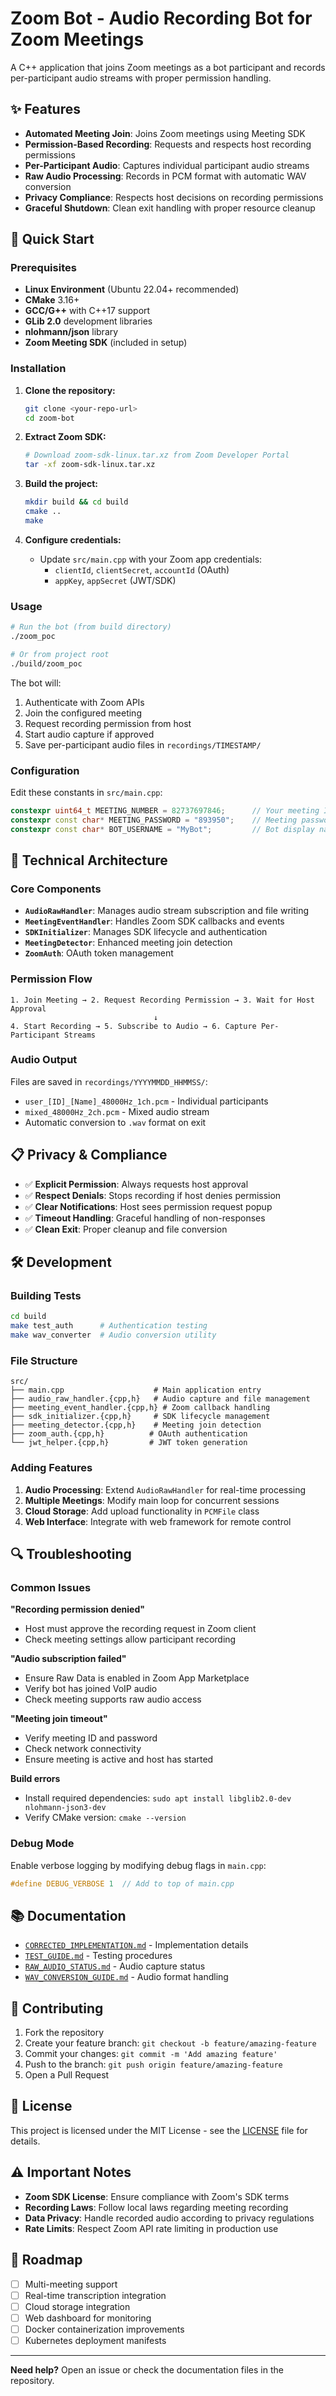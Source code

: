 # Zoom Bot - Audio Recording Bot for Zoom Meetings

A C++ application that joins Zoom meetings as a bot participant and records per-participant audio streams with proper permission handling.

## ✨ Features

- **Automated Meeting Join**: Joins Zoom meetings using Meeting SDK
- **Permission-Based Recording**: Requests and respects host recording permissions
- **Per-Participant Audio**: Captures individual participant audio streams
- **Raw Audio Processing**: Records in PCM format with automatic WAV conversion
- **Privacy Compliance**: Respects host decisions on recording permissions
- **Graceful Shutdown**: Clean exit handling with proper resource cleanup

## 🚀 Quick Start

### Prerequisites

- **Linux Environment** (Ubuntu 22.04+ recommended)
- **CMake** 3.16+
- **GCC/G++** with C++17 support
- **GLib 2.0** development libraries
- **nlohmann/json** library
- **Zoom Meeting SDK** (included in setup)

### Installation

1. **Clone the repository:**
   ```bash
   git clone <your-repo-url>
   cd zoom-bot
   ```

2. **Extract Zoom SDK:**
   ```bash
   # Download zoom-sdk-linux.tar.xz from Zoom Developer Portal
   tar -xf zoom-sdk-linux.tar.xz
   ```

3. **Build the project:**
   ```bash
   mkdir build && cd build
   cmake ..
   make
   ```

4. **Configure credentials:**
   - Update `src/main.cpp` with your Zoom app credentials:
     - `clientId`, `clientSecret`, `accountId` (OAuth)
     - `appKey`, `appSecret` (JWT/SDK)

### Usage

```bash
# Run the bot (from build directory)
./zoom_poc

# Or from project root
./build/zoom_poc
```

The bot will:
1. Authenticate with Zoom APIs
2. Join the configured meeting
3. Request recording permission from host
4. Start audio capture if approved
5. Save per-participant audio files in `recordings/TIMESTAMP/`

### Configuration

Edit these constants in `src/main.cpp`:

```cpp
constexpr uint64_t MEETING_NUMBER = 82737697846;      // Your meeting ID
constexpr const char* MEETING_PASSWORD = "893950";    // Meeting password
constexpr const char* BOT_USERNAME = "MyBot";         // Bot display name
```

## 🔧 Technical Architecture

### Core Components

- **`AudioRawHandler`**: Manages audio stream subscription and file writing
- **`MeetingEventHandler`**: Handles Zoom SDK callbacks and events
- **`SDKInitializer`**: Manages SDK lifecycle and authentication
- **`MeetingDetector`**: Enhanced meeting join detection
- **`ZoomAuth`**: OAuth token management

### Permission Flow

```
1. Join Meeting → 2. Request Recording Permission → 3. Wait for Host Approval
                                ↓
4. Start Recording → 5. Subscribe to Audio → 6. Capture Per-Participant Streams
```

### Audio Output

Files are saved in `recordings/YYYYMMDD_HHMMSS/`:
- `user_[ID]_[Name]_48000Hz_1ch.pcm` - Individual participants  
- `mixed_48000Hz_2ch.pcm` - Mixed audio stream
- Automatic conversion to `.wav` format on exit

## 📋 Privacy & Compliance

- ✅ **Explicit Permission**: Always requests host approval
- ✅ **Respect Denials**: Stops recording if host denies permission
- ✅ **Clear Notifications**: Host sees permission request popup
- ✅ **Timeout Handling**: Graceful handling of non-responses
- ✅ **Clean Exit**: Proper cleanup and file conversion

## 🛠 Development

### Building Tests

```bash
cd build
make test_auth      # Authentication testing
make wav_converter  # Audio conversion utility
```

### File Structure

```
src/
├── main.cpp                    # Main application entry
├── audio_raw_handler.{cpp,h}   # Audio capture and file management
├── meeting_event_handler.{cpp,h} # Zoom callback handling
├── sdk_initializer.{cpp,h}     # SDK lifecycle management
├── meeting_detector.{cpp,h}    # Meeting join detection
├── zoom_auth.{cpp,h}          # OAuth authentication
└── jwt_helper.{cpp,h}         # JWT token generation
```

### Adding Features

1. **Audio Processing**: Extend `AudioRawHandler` for real-time processing
2. **Multiple Meetings**: Modify main loop for concurrent sessions
3. **Cloud Storage**: Add upload functionality in `PCMFile` class
4. **Web Interface**: Integrate with web framework for remote control

## 🔍 Troubleshooting

### Common Issues

**"Recording permission denied"**
- Host must approve the recording request in Zoom client
- Check meeting settings allow participant recording

**"Audio subscription failed"**  
- Ensure Raw Data is enabled in Zoom App Marketplace
- Verify bot has joined VoIP audio
- Check meeting supports raw audio access

**"Meeting join timeout"**
- Verify meeting ID and password
- Check network connectivity
- Ensure meeting is active and host has started

**Build errors**
- Install required dependencies: `sudo apt install libglib2.0-dev nlohmann-json3-dev`
- Verify CMake version: `cmake --version`

### Debug Mode

Enable verbose logging by modifying debug flags in `main.cpp`:

```cpp
#define DEBUG_VERBOSE 1  // Add to top of main.cpp
```

## 📚 Documentation

- [`CORRECTED_IMPLEMENTATION.md`](CORRECTED_IMPLEMENTATION.md) - Implementation details
- [`TEST_GUIDE.md`](TEST_GUIDE.md) - Testing procedures  
- [`RAW_AUDIO_STATUS.md`](RAW_AUDIO_STATUS.md) - Audio capture status
- [`WAV_CONVERSION_GUIDE.md`](WAV_CONVERSION_GUIDE.md) - Audio format handling

## 🤝 Contributing

1. Fork the repository
2. Create your feature branch: `git checkout -b feature/amazing-feature`
3. Commit your changes: `git commit -m 'Add amazing feature'`
4. Push to the branch: `git push origin feature/amazing-feature`  
5. Open a Pull Request

## 📄 License

This project is licensed under the MIT License - see the [LICENSE](LICENSE) file for details.

## ⚠️ Important Notes

- **Zoom SDK License**: Ensure compliance with Zoom's SDK terms
- **Recording Laws**: Follow local laws regarding meeting recording
- **Data Privacy**: Handle recorded audio according to privacy regulations
- **Rate Limits**: Respect Zoom API rate limiting in production use

## 🎯 Roadmap

- [ ] Multi-meeting support
- [ ] Real-time transcription integration
- [ ] Cloud storage integration
- [ ] Web dashboard for monitoring
- [ ] Docker containerization improvements
- [ ] Kubernetes deployment manifests

---

**Need help?** Open an issue or check the documentation files in the repository.
